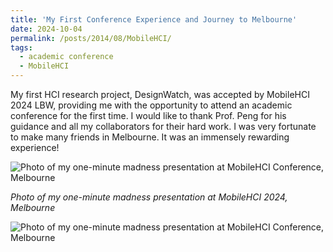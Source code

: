 ```yaml
---
title: 'My First Conference Experience and Journey to Melbourne'
date: 2024-10-04
permalink: /posts/2014/08/MobileHCI/
tags:
  - academic conference
  - MobileHCI
---
```


My first HCI research project, DesignWatch, was accepted by MobileHCI 2024 LBW, providing me with the opportunity to attend an academic conference for the first time. I would like to thank Prof. Peng for his guidance and all my collaborators for their hard work. I was very fortunate to make many friends in Melbourne. It was an immensely rewarding experience!

![Photo of my one-minute madness presentation at MobileHCI Conference, Melbourne](https://drive.google.com/uc?export=view&id=1QVTz5IPTW9hLz6jrxKEfVoHwXT6mTuHX)

*Photo of my one-minute madness presentation at MobileHCI 2024, Melbourne*

<img src="https://drive.google.com/uc?export=view&id=1QVTz5IPTW9hLz6jrxKEfVoHwXT6mTuHX" alt="Photo of my one-minute madness presentation at MobileHCI Conference, Melbourne">
